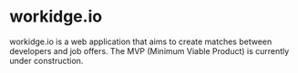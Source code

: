 # workidge.io
workidge.io is a web application that aims to create matches between developers and job offers.
The MVP (Minimum Viable Product) is currently under construction.
